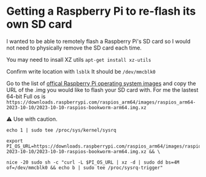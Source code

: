 # Getting a Raspberry Pi to re-flash its own SD card

I wanted to be able to remotely flash a Raspberry Pi's SD card so I would not need to physically remove the SD card each time.

You may need to insall XZ utils
`apt-get install xz-utils`

Confirm write location with 
`lsblk`
It should be `/dev/mmcblk0`

Go to the list of [offical Raspberry Pi operating system images](https://www.raspberrypi.com/software/operating-systems/) and copy the URL of the .img you would like to flash your SD card with. For me the lastest 64-bit Full os is `https://downloads.raspberrypi.com/raspios_arm64/images/raspios_arm64-2023-10-10/2023-10-10-raspios-bookworm-arm64.img.xz`

⚠️ Use with caution.
```
echo 1 | sudo tee /proc/sys/kernel/sysrq

export PI_OS_URL=https://downloads.raspberrypi.com/raspios_arm64/images/raspios_arm64-2023-10-10/2023-10-10-raspios-bookworm-arm64.img.xz && \ 

nice -20 sudo sh -c "curl -L $PI_OS_URL | xz -d | sudo dd bs=4M of=/dev/mmcblk0 && echo b | sudo tee /proc/sysrq-trigger"
```